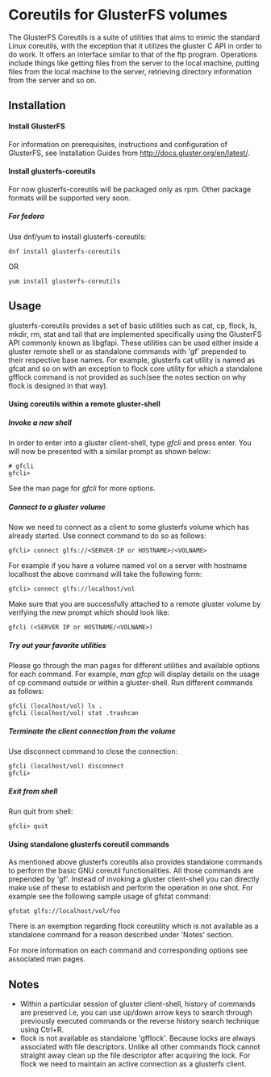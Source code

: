 # Coreutils for GlusterFS volumes

The GlusterFS Coreutils is a suite of utilities that aims to mimic the standard Linux coreutils, with the exception that it utilizes the gluster C API in order to do work. It offers an interface similar to that of the ftp program.
Operations include things like getting files from the server to the local machine, putting files from the local machine to the server, retrieving directory information from the server and so on.

## Installation

#### Install GlusterFS

For information on prerequisites, instructions and configuration of GlusterFS, see Installation Guides from <http://docs.gluster.org/en/latest/>.

#### Install glusterfs-coreutils

For now glusterfs-coreutils will be packaged only as rpm. Other package formats will be supported very soon.

##### For fedora

Use dnf/yum to install glusterfs-coreutils:

```console
dnf install glusterfs-coreutils
```

OR

```console
yum install glusterfs-coreutils
```

## Usage

glusterfs-coreutils provides a set of basic utilities such as cat, cp, flock, ls, mkdir, rm, stat and tail that are implemented specifically using the GlusterFS API commonly known as libgfapi. These utilities can be used either inside a gluster remote
shell or as standalone commands with 'gf' prepended to their respective base names. For example, glusterfs cat utility is named as gfcat and so on with an exception to flock core utility for which a standalone gfflock command is not provided as such(see the notes section on why flock is designed in that way).

#### Using coreutils within a remote gluster-shell

##### Invoke a new shell

In order to enter into a gluster client-shell, type _gfcli_ and press enter. You will now be presented with a similar prompt as shown below:

```console
# gfcli
gfcli>
```

See the man page for _gfcli_ for more options.

##### Connect to a gluster volume

Now we need to connect as a client to some glusterfs volume which has already started. Use connect command to do so as follows:

```console
gfcli> connect glfs://<SERVER-IP or HOSTNAME>/<VOLNAME>
```

For example if you have a volume named vol on a server with hostname localhost the above command will take the following form:

```console
gfcli> connect glfs://localhost/vol
```

Make sure that you are successfully attached to a remote gluster volume by verifying the new prompt which should look like:

```console
gfcli (<SERVER IP or HOSTNAME/<VOLNAME>)
```

##### Try out your favorite utilities

Please go through the man pages for different utilities and available options for each command. For example, _man gfcp_ will display details on the usage of cp command outside or within a gluster-shell. Run different commands as follows:

```console
gfcli (localhost/vol) ls .
gfcli (localhost/vol) stat .trashcan
```

##### Terminate the client connection from the volume

Use disconnect command to close the connection:

```console
gfcli (localhost/vol) disconnect
gfcli>
```

##### Exit from shell

Run quit from shell:

```console
gfcli> quit
```

#### Using standalone glusterfs coreutil commands

As mentioned above glusterfs coreutils also provides standalone commands to perform the basic GNU coreutil functionalities. All those commands are prepended by 'gf'. Instead of invoking a gluster client-shell you can directly make use of these to establish and perform the operation in one shot. For example see the following sample usage of gfstat command:

```console
gfstat glfs://localhost/vol/foo
```

There is an exemption regarding flock coreutility which is not available as a standalone command for a reason described under 'Notes' section.

For more information on each command and corresponding options see associated man pages.

## Notes

- Within a particular session of gluster client-shell, history of commands are preserved i.e, you can use up/down arrow keys to search through previously executed commands or the reverse history search technique using Ctrl+R.
- flock is not available as standalone 'gfflock'. Because locks are always associated with file descriptors. Unlike all other commands flock cannot straight away clean up the file descriptor after acquiring the lock. For flock we need to maintain an active connection as a glusterfs client.
